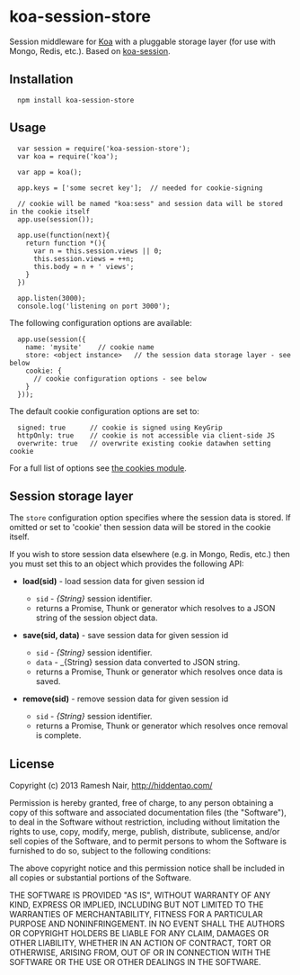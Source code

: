 # koa-session-store

Session middleware for [Koa](https://github.com/koajs/koa) with a pluggable storage layer (for use with Mongo, Redis, etc.).
Based on [koa-session](https://github.com/koajs/session).

## Installation

```
  npm install koa-session-store
```

## Usage

```
  var session = require('koa-session-store');
  var koa = require('koa');

  var app = koa();

  app.keys = ['some secret key'];  // needed for cookie-signing

  // cookie will be named "koa:sess" and session data will be stored in the cookie itself
  app.use(session());

  app.use(function(next){
    return function *(){
      var n = this.session.views || 0;
      this.session.views = ++n;
      this.body = n + ' views';
    }
  })

  app.listen(3000);
  console.log('listening on port 3000');
```

The following configuration options are available:

```
  app.use(session({
    name: 'mysite'    // cookie name
    store: <object instance>   // the session data storage layer - see below
    cookie: {
      // cookie configuration options - see below
    }
  }));
```

The default cookie configuration options are set to:

```
  signed: true      // cookie is signed using KeyGrip
  httpOnly: true    // cookie is not accessible via client-side JS
  overwrite: true   // overwrite existing cookie datawhen setting cookie
```

For a full list of options see [the cookies module](https://github.com/jed/cookies#cookiesset-name--value---options--).

## Session storage layer

The `store` configuration option specifies where the session data is stored. If omitted or set to 'cookie' then
session data will be stored in the cookie itself.

If you wish to store session data elsewhere (e.g. in Mongo, Redis, etc.) then you must set this to an object which
provides the following API:

 * **load(sid)** - load session data for given session id
   * `sid` - _{String}_ session identifier.
   * returns a Promise, Thunk or generator which resolves to a JSON string of the session object data.

 * **save(sid, data)** - save session data for given session id
   * `sid` - _{String}_ session identifier.
   * `data` - _{String} session data converted to JSON string.
   * returns a Promise, Thunk or generator which resolves once data is saved.

 * **remove(sid)** - remove session data for given session id
   * `sid` - _{String}_ session identifier.
   * returns a Promise, Thunk or generator which resolves once removal is complete.



## License

Copyright (c) 2013 Ramesh Nair, http://hiddentao.com/

Permission is hereby granted, free of charge, to any person obtaining a copy
of this software and associated documentation files (the "Software"), to deal
in the Software without restriction, including without limitation the rights
to use, copy, modify, merge, publish, distribute, sublicense, and/or sell
copies of the Software, and to permit persons to whom the Software is
furnished to do so, subject to the following conditions:

The above copyright notice and this permission notice shall be included in
all copies or substantial portions of the Software.

THE SOFTWARE IS PROVIDED "AS IS", WITHOUT WARRANTY OF ANY KIND, EXPRESS OR
IMPLIED, INCLUDING BUT NOT LIMITED TO THE WARRANTIES OF MERCHANTABILITY,
FITNESS FOR A PARTICULAR PURPOSE AND NONINFRINGEMENT. IN NO EVENT SHALL THE
AUTHORS OR COPYRIGHT HOLDERS BE LIABLE FOR ANY CLAIM, DAMAGES OR OTHER
LIABILITY, WHETHER IN AN ACTION OF CONTRACT, TORT OR OTHERWISE, ARISING FROM,
OUT OF OR IN CONNECTION WITH THE SOFTWARE OR THE USE OR OTHER DEALINGS IN
THE SOFTWARE.